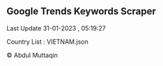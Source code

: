 

## Google Trends Keywords Scraper 
 
Last Update 31-01-2023 , 05:19:27

Country List :
VIETNAM.json



© Abdul Muttaqin 
